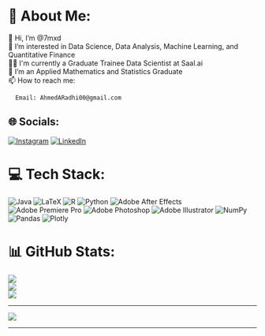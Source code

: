 # 💫 About Me:
👋 Hi, I’m @7mxd<br>
👀 I’m interested in Data Science, Data Analysis, Machine Learning, and Quantitative Finance<br>
🧑‍💻 I'm currently a Graduate Trainee Data Scientist at Saal.ai<br>
🌱 I’m an Applied Mathematics and Statistics Graduate<br>
📫 How to reach me:  <br>

      Email: AhmedARadhi00@gmail.com


## 🌐 Socials:
[![Instagram](https://img.shields.io/badge/Instagram-%23E4405F.svg?logo=Instagram&logoColor=white)](https://instagram.com/7n62) [![LinkedIn](https://img.shields.io/badge/LinkedIn-%230077B5.svg?logo=linkedin&logoColor=white)](https://linkedin.com/in/ahmed-r-828a98141) 

# 💻 Tech Stack:
![Java](https://img.shields.io/badge/java-%23ED8B00.svg?style=for-the-badge&logo=java&logoColor=white) ![LaTeX](https://img.shields.io/badge/latex-%23008080.svg?style=for-the-badge&logo=latex&logoColor=white) ![R](https://img.shields.io/badge/r-%23276DC3.svg?style=for-the-badge&logo=r&logoColor=white) ![Python](https://img.shields.io/badge/python-3670A0?style=for-the-badge&logo=python&logoColor=ffdd54) ![Adobe After Effects](https://img.shields.io/badge/Adobe%20After%20Effects-9999FF.svg?style=for-the-badge&logo=Adobe%20After%20Effects&logoColor=white) ![Adobe Premiere Pro](https://img.shields.io/badge/Adobe%20Premiere%20Pro-9999FF.svg?style=for-the-badge&logo=Adobe%20Premiere%20Pro&logoColor=white) ![Adobe Photoshop](https://img.shields.io/badge/adobephotoshop-%2331A8FF.svg?style=for-the-badge&logo=adobephotoshop&logoColor=white) ![Adobe Illustrator](https://img.shields.io/badge/adobeillustrator-%23FF9A00.svg?style=for-the-badge&logo=adobeillustrator&logoColor=white) ![NumPy](https://img.shields.io/badge/numpy-%23013243.svg?style=for-the-badge&logo=numpy&logoColor=white) ![Pandas](https://img.shields.io/badge/pandas-%23150458.svg?style=for-the-badge&logo=pandas&logoColor=white) ![Plotly](https://img.shields.io/badge/Plotly-%233F4F75.svg?style=for-the-badge&logo=plotly&logoColor=white)
# 📊 GitHub Stats:
![](https://github-readme-stats.vercel.app/api?username=7mxd&theme=dark&hide_border=false&include_all_commits=false&count_private=false)<br/>
![](https://github-readme-streak-stats.herokuapp.com/?user=7mxd&theme=dark&hide_border=false)<br/>
![](https://github-readme-stats.vercel.app/api/top-langs/?username=7mxd&theme=dark&hide_border=false&include_all_commits=false&count_private=false&layout=compact)

---
[![](https://visitcount.itsvg.in/api?id=7mxd&icon=0&color=0)](https://visitcount.itsvg.in)

<!-- Proudly created with GPRM ( https://gprm.itsvg.in ) -->
---

<!---
7mxd/7mxd is a ✨ special ✨ repository because its `README.md` (this file) appears on your GitHub profile.
You can click the Preview link to take a look at your changes.
--->

<!--- UPDATED 14/1/2023 -->
